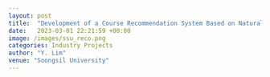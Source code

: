 ```yaml
---
layout: post
title:  "Development of a Course Recommendation System Based on Natural Language Data"
date:   2023-03-01 22:21:59 +00:00
image: /images/ssu_reco.png
categories: Industry Projects
author: "Y. Lim"
venue: "Soongsil University"
---
```


